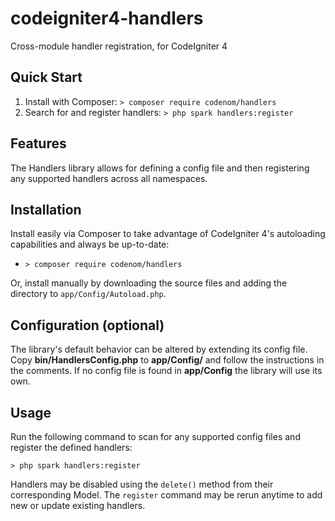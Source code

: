 # codeigniter4-handlers
Cross-module handler registration, for CodeIgniter 4

## Quick Start

1. Install with Composer: `> composer require codenom/handlers`
2. Search for and register handlers: `> php spark handlers:register`

## Features

The Handlers library allows for defining a config file and then registering any
supported handlers across all namespaces.

## Installation

Install easily via Composer to take advantage of CodeIgniter 4's autoloading capabilities
and always be up-to-date:
* `> composer require codenom/handlers`

Or, install manually by downloading the source files and adding the directory to
`app/Config/Autoload.php`.

## Configuration (optional)

The library's default behavior can be altered by extending its config file. Copy
**bin/HandlersConfig.php** to **app/Config/** and follow the instructions
in the comments. If no config file is found in **app/Config** the library will use its own.

## Usage

Run the following command to scan for any supported config files and register the defined handlers:

`> php spark handlers:register`

Handlers may be disabled using the `delete()` method from their corresponding Model.
The `register` command may be rerun anytime to add new or update existing handlers.
